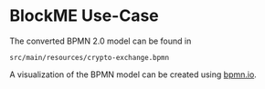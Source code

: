 # BlockME Use-Case
The converted BPMN 2.0 model can be found in 
```
src/main/resources/crypto-exchange.bpmn
```
A visualization of the BPMN model can be created using [bpmn.io](https://demo.bpmn.io/).
